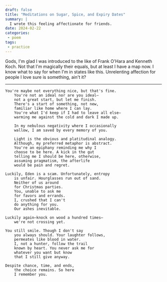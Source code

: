 ```yaml
---
draft: false
title: "Meditations on Sugar, Spice, and Expiry Dates"
summary: |
  I wrote this feeling affectionate for friends.
date: 2024-02-22
categories:
 - poem
tags:
 - practice
---
```


Gods, I'm glad I was introduced to the like of Frank O'Hara and Kenneth Koch. Not that I'm magically their equals, but at least I have a map now. I know what to say for when I'm in states like this. Unrelenting affection for people I love sure is something, ain't it?

---

```plaintext
You're maybe not everything nice, but that's fine.
    You're not an ideal nor are you ideal—
    not a great start, but let me finish.
    There's a start of something, not new,
    familiar like home where I can lay.
    You're what I'd keep if I had to leave all else—
    warming me against the cold and dark I made up.

    In my nebulous negativity where I occasionally
    wallow, I am saved by every memory of you.

    Light is the obvious and platitudinal analogy.
    Although, my preferred metaphor is abstract.
    You're an epiphany reminding me why I
    choose to be here. A kick in the gut
    telling me I should be here, otherwise,
    assuming pragmatism, the afterlife
    would be pain and regret.

Luckily, Eden is a scam. Unfortunately, entropy
    is unfair. Hourglasses run out of sand.
    Neither of us around
    for Christmas parties.
    You, unable to ask me
    for favors and errands.
    I, crushed that I can't
    do anything for you.
    Our ashes inevitable.

Luckily again—knock on wood a hundred times—
    we're not crossing yet.

You still smile. Though I don't say
    you always should. Your laughter follows,
    permeates like blood in water.
    I, not a hunter, follow the trail
    known by heart. You never ask me for
    whatever you want but know
    that I still give anyway.

Despite chance, time, and ends,
    the choice remains. So here
    I remember you.
```
